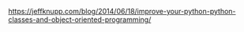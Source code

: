 https://jeffknupp.com/blog/2014/06/18/improve-your-python-python-classes-and-object-oriented-programming/
